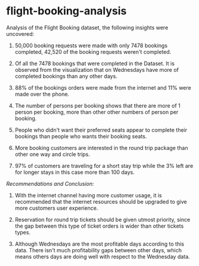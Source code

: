 # flight-booking-analysis

Analysis of the Flight Booking dataset, the following insights were uncovered:
1. 50,000 booking requests were made with only 7478 bookings completed, 42,520 of the booking requests weren't completed.

2. Of all the 7478 bookings that were completed in the Dataset. It is observed from the visualization that on Wednesdays have more of completed bookings than any other days.

3. 88% of the bookings orders were made from the internet and 11% were made over the phone.

4. The number of persons per booking shows that there are more of 1 person per booking, more than other other numbers of person per booking.

5. People who didn't want their preferred seats appear to complete their bookings than people who wants their booking seats.

6. More booking customers are interested in the round trip package than other one way and circle trips.

7. 97% of customers are traveling for a short stay trip while the 3% left are for longer stays in this case more than 100 days.

*Recommendations and Conclusion:*
1. With the internet channel having more customer usage, it is recommended that the internet resources should be upgraded to give more customers user experience.

2. Reservation for round trip tickets should be given utmost priority, since the gap between this type of ticket orders is wider than other tickets types.

3. Although Wednesdays are the most profitable days according to this data. There isn't much profitability gaps between other days, which means others days are doing well with respect to the Wednesday data.
